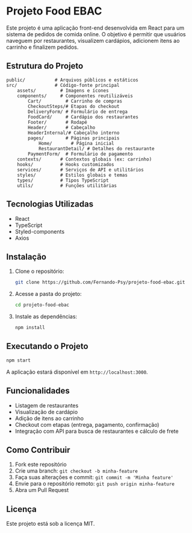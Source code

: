 # Projeto Food EBAC

Este projeto é uma aplicação front-end desenvolvida em React para um sistema de pedidos de comida online. O objetivo é permitir que usuários naveguem por restaurantes, visualizem cardápios, adicionem itens ao carrinho e finalizem pedidos.

## Estrutura do Projeto

```
public/           # Arquivos públicos e estáticos
src/              # Código-fonte principal
	assets/         # Imagens e ícones
	components/     # Componentes reutilizáveis
		Cart/         # Carrinho de compras
		CheckoutSteps/# Etapas do checkout
		DeliveryForm/ # Formulário de entrega
		FoodCard/     # Cardápio dos restaurantes
		Footer/       # Rodapé
		Header/       # Cabeçalho
		HeaderInternal/# Cabeçalho interno
		pages/        # Páginas principais
			Home/       # Página inicial
			RestaurantDetail/ # Detalhes do restaurante
		PaymentForm/  # Formulário de pagamento
	contexts/       # Contextos globais (ex: carrinho)
	hooks/          # Hooks customizados
	services/       # Serviços de API e utilitários
	styles/         # Estilos globais e temas
	types/          # Tipos TypeScript
	utils/          # Funções utilitárias
```

## Tecnologias Utilizadas

- React
- TypeScript
- Styled-components
- Axios

## Instalação

1. Clone o repositório:
   ```bash
   git clone https://github.com/Fernando-Psy/projeto-food-ebac.git
   ```
2. Acesse a pasta do projeto:
   ```bash
   cd projeto-food-ebac
   ```
3. Instale as dependências:
   ```bash
   npm install
   ```

## Executando o Projeto

```bash
npm start
```

A aplicação estará disponível em `http://localhost:3000`.

## Funcionalidades

- Listagem de restaurantes
- Visualização de cardápio
- Adição de itens ao carrinho
- Checkout com etapas (entrega, pagamento, confirmação)
- Integração com API para busca de restaurantes e cálculo de frete

## Como Contribuir

1. Fork este repositório
2. Crie uma branch: `git checkout -b minha-feature`
3. Faça suas alterações e commit: `git commit -m 'Minha feature'`
4. Envie para o repositório remoto: `git push origin minha-feature`
5. Abra um Pull Request

## Licença

Este projeto está sob a licença MIT.
